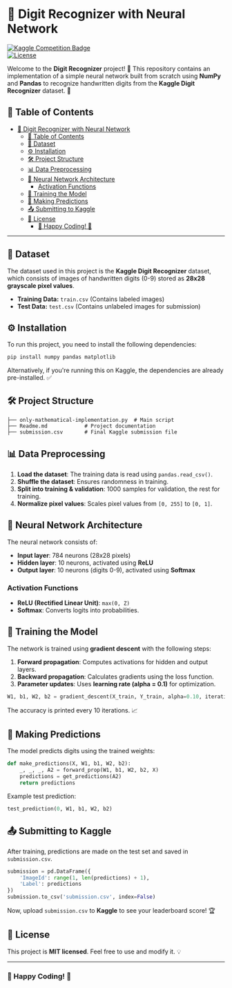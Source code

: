 # 🧠 Digit Recognizer with Neural Network
[![Kaggle Competition Badge](https://img.shields.io/badge/Digit_Recognizer-20BEFF.svg)](https://www.kaggle.com/competitions/digit-recognizer)  
[![License](https://img.shields.io/github/license/1AyaNabil1/Kaggle-Competition.svg)](https://github.com/1AyaNabil1/Kaggle-Competition/blob/main/LICENSE)  

Welcome to the **Digit Recognizer** project! 🎯 This repository contains an implementation of a simple neural network built from scratch using **NumPy** and **Pandas** to recognize handwritten digits from the **Kaggle Digit Recognizer** dataset. 🚀

## 📌 Table of Contents
- [🧠 Digit Recognizer with Neural Network](#-digit-recognizer-with-neural-network)
  - [📌 Table of Contents](#-table-of-contents)
  - [📂 Dataset](#-dataset)
  - [⚙️ Installation](#️-installation)
  - [🛠️ Project Structure](#️-project-structure)
  - [📊 Data Preprocessing](#-data-preprocessing)
  - [🧠 Neural Network Architecture](#-neural-network-architecture)
    - [Activation Functions](#activation-functions)
  - [🚀 Training the Model](#-training-the-model)
  - [📝 Making Predictions](#-making-predictions)
  - [📤 Submitting to Kaggle](#-submitting-to-kaggle)
  - [📜 License](#-license)
    - [🎯 Happy Coding! 🚀](#-happy-coding-)

---

## 📂 Dataset
The dataset used in this project is the **Kaggle Digit Recognizer** dataset, which consists of images of handwritten digits (0-9) stored as **28x28 grayscale pixel values**.

- **Training Data:** `train.csv` (Contains labeled images)
- **Test Data:** `test.csv` (Contains unlabeled images for submission)

## ⚙️ Installation
To run this project, you need to install the following dependencies:
```bash
pip install numpy pandas matplotlib
```
Alternatively, if you're running this on Kaggle, the dependencies are already pre-installed. ✅

## 🛠️ Project Structure
```
├── only-mathematical-implementation.py  # Main script
├── Readme.md            # Project documentation
├── submission.csv       # Final Kaggle submission file
```

## 📊 Data Preprocessing
1. **Load the dataset**: The training data is read using `pandas.read_csv()`.
2. **Shuffle the dataset**: Ensures randomness in training.
3. **Split into training & validation**: 1000 samples for validation, the rest for training.
4. **Normalize pixel values**: Scales pixel values from `[0, 255]` to `[0, 1]`.

## 🧠 Neural Network Architecture
The neural network consists of:
- **Input layer**: 784 neurons (28x28 pixels)
- **Hidden layer**: 10 neurons, activated using **ReLU**
- **Output layer**: 10 neurons (digits 0-9), activated using **Softmax**

### Activation Functions
- **ReLU (Rectified Linear Unit)**: `max(0, Z)`
- **Softmax**: Converts logits into probabilities.

## 🚀 Training the Model
The network is trained using **gradient descent** with the following steps:
1. **Forward propagation**: Computes activations for hidden and output layers.
2. **Backward propagation**: Calculates gradients using the loss function.
3. **Parameter updates**: Uses **learning rate (alpha = 0.1)** for optimization.

```python
W1, b1, W2, b2 = gradient_descent(X_train, Y_train, alpha=0.10, iterations=500)
```
The accuracy is printed every 10 iterations. 📈

## 📝 Making Predictions
The model predicts digits using the trained weights:
```python
def make_predictions(X, W1, b1, W2, b2):
    _, _, _, A2 = forward_prop(W1, b1, W2, b2, X)
    predictions = get_predictions(A2)
    return predictions
```
Example test prediction:
```python
test_prediction(0, W1, b1, W2, b2)
```

## 📤 Submitting to Kaggle
After training, predictions are made on the test set and saved in `submission.csv`.
```python
submission = pd.DataFrame({
    'ImageId': range(1, len(predictions) + 1),
    'Label': predictions
})
submission.to_csv('submission.csv', index=False)
```
Now, upload `submission.csv` to **Kaggle** to see your leaderboard score! 🏆

## 📜 License
This project is **MIT licensed**. Feel free to use and modify it. 💡

---
### 🎯 Happy Coding! 🚀

